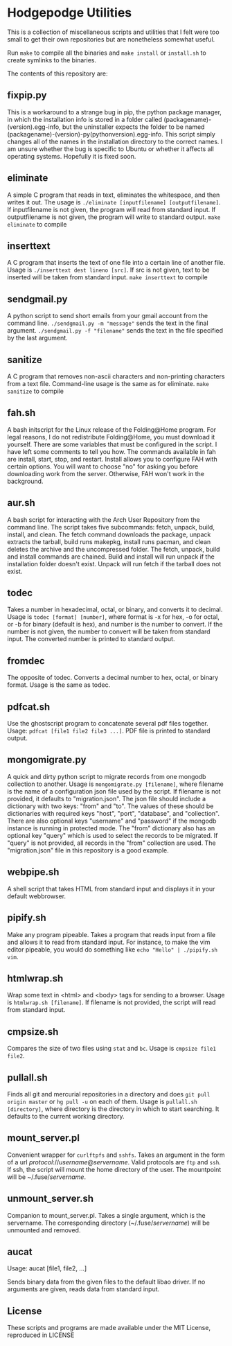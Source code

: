 # Hodgepodge Utilities

This is a collection of miscellaneous scripts and utilities that I felt were
too small to get their own repositories but are nonetheless somewhat useful.

Run `make` to compile all the binaries and `make install` or `install.sh` to
create symlinks to the binaries.

The contents of this repository are:

## fixpip.py

This is a workaround to a strange bug in pip, the python package manager, in
which the installation info is stored in a folder called 
(packagename)-(version).egg-info, but the uninstaller expects the folder to be
named (packagename)-(version)-py(pythonversion).egg-info. This script simply
changes all of the names in the installation directory to the correct names.
I am unsure whether the bug is specific to Ubuntu or whether it affects all 
operating systems. Hopefully it is fixed soon.

## eliminate

A simple C program that reads in text, eliminates the whitespace, and then
writes it out. 
The usage is `./eliminate [inputfilename] [outputfilename]`.
If inputfilename is not given, the program will read from standard input.
If outputfilename is not given, the program will write to standard output.
`make eliminate` to compile

## inserttext

A C program that inserts the text of one file into a certain line of another 
file. Usage is `./inserttext dest lineno [src]`. If src is not given, text to
be inserted will be taken from standard input. `make inserttext` to compile

## sendgmail.py

A python script to send short emails from your gmail account from the command 
line. `./sendgmail.py -m "message"` sends the text in the final argument. 
`./sendgmail.py -f "filename"` sends the text in the file specified by the last
argument.

## sanitize

A C program that removes non-ascii characters and non-printing characters 
from a text file. Command-line usage is the same as for eliminate. 
`make sanitize` to compile

## fah.sh

A bash initscript for the Linux release of the Folding@Home program. For legal
reasons, I do not redistribute Folding@Home, you must download it yourself.
There are some variables that must be configured in the script. I have left
some comments to tell you how. The commands available in fah are install, 
start, stop, and restart. Install allows you to configure FAH with certain
options. You will want to choose "no" for asking you before downloading work
from the server. Otherwise, FAH won't work in the background. 

## aur.sh

A bash script for interacting with the Arch User Repository from the 
command line. The script takes five subcommands: fetch, unpack, build, 
install, and clean. The fetch command downloads the package, unpack
extracts the tarball, build runs makepkg, install runs pacman, and clean
deletes the archive and the uncompressed folder. The fetch, unpack, 
build and install commands are chained. Build and install will run 
unpack if the installation folder doesn't exist. Unpack will run fetch
if the tarball does not exist.

## todec

Takes a number in hexadecimal, octal, or binary, and converts it to decimal.
Usage is `todec [format] [number]`, where format is -x for hex, -o for octal,
or -b for binary (default is hex), and number is the number to convert. If
the number is not given, the number to convert will be taken from standard
input. The converted number is printed to standard output.

## fromdec

The opposite of todec. Converts a decimal number to hex, octal, or binary
format. Usage is the same as todec.

## pdfcat.sh

Use the ghostscript program to concatenate several pdf files together. 
Usage: `pdfcat [file1 file2 file3 ...]`. PDF file is printed to standard 
output.

## mongomigrate.py

A quick and dirty python script to migrate records from one mongodb collection
to another. Usage is `mongomigrate.py [filename]`, where filename is the name
of a configuration json file used by the script. If filename is not provided,
it defaults to "migration.json". The json file should include a dictionary with
two keys: "from" and "to". The values of these should be dictionaries with 
required keys "host", "port", "database", and "collection". There are also
optional keys "username" and "password" if the mongodb instance is running in
protected mode. The "from" dictionary also has an optional key "query" which
is used to select the records to be migrated. If "query" is not provided, all
records in the "from" collection are used. The "migration.json" file in this
repository is a good example.

## webpipe.sh

A shell script that takes HTML from standard input and displays it in your 
default webbrowser.

## pipify.sh

Make any program pipeable. Takes a program that reads input from a file and 
allows it to read from standard input. For instance, to make the vim editor
pipeable, you would do something like `echo "Hello" | ./pipify.sh vim`.

## htmlwrap.sh

Wrap some text in &lt;html&gt; and &lt;body&gt; tags for sending to a browser.
Usage is `htmlwrap.sh [filename]`. If filename is not provided, the script
will read from standard input.

## cmpsize.sh

Compares the size of two files using `stat` and `bc`. Usage is 
`cmpsize file1 file2`.

## pullall.sh

Finds all git and mercurial repositories in a directory and does 
`git pull origin master` or `hg pull -u` on each of them. 
Usage is `pullall.sh [directory]`, where directory is the directory in which 
to start searching. It defaults to the current working directory.

## mount_server.pl

Convenient wrapper for `curlftpfs` and `sshfs`. Takes an argument in the form 
of a url *protocol*://*username*@*servername*. Valid protocols are `ftp` and 
`ssh`. If ssh, the script will mount the home directory of the user. The 
mountpoint will be ~/.fuse/*servername*.

## unmount_server.sh

Companion to mount_server.pl. Takes a single argument, which is the servername.
The corresponding directory (~/.fuse/*servername*) will be unmounted and 
removed.

## aucat

Usage: aucat [file1, file2, ...]

Sends binary data from the given files to the default libao driver. If no 
arguments are given, reads data from standard input.

## License

These scripts and programs are made available under the MIT License, 
reproduced in LICENSE

